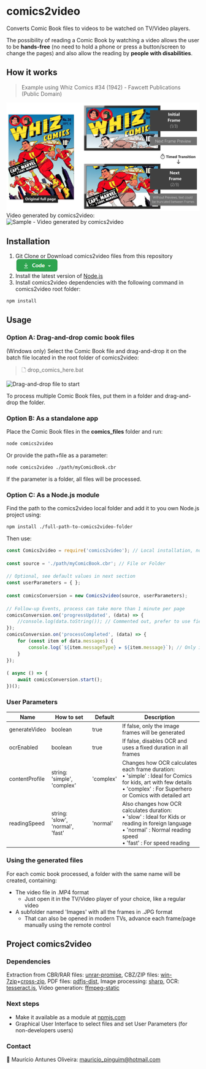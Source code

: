 # comics2video
Converts Comic Book files to videos to be watched on TV/Video players.

The possibility of reading a Comic Book by watching a video allows the user to be **hands-free** (no need to hold a phone or press a button/screen to change the pages) and also allow the reading by **people with disabilities**.

## How it works
> Example using Whiz Comics #34 (1942) - Fawcett Publications (Public Domain)

![How comics2video works](./docs/images/comics2video.jpg)
Video generated by comics2video:
![Sample - Video generated by comics2video](./docs/images/comics2video.gif)


## Installation
1. Git Clone or Download comics2video files from this repository [![Download comics2video](./docs/images/code.png)](https://github.com/MauricioPinguim/comics2video/archive/master.zip)
2. Install the latest version of [Node.js](https://nodejs.org/en/download)
3. Install comics2video dependencies with the following command in comics2video root folder:

```sh
npm install
```

## Usage

### Option A: Drag-and-drop comic book files
(Windows only) Select the Comic Book file and drag-and-drop it on the batch file located in the root folder of comics2video:

> 🗋 drop_comics_here.bat

![Drag-and-drop file to start](./docs/images/drag_drop_process.gif)

To process multiple Comic Book files, put them in a folder and drag-and-drop the folder.

### Option B: As a standalone app
Place the Comic Book files in the **comics_files** folder and run:
```sh
node comics2video
```

Or provide the path+file as a parameter:
```sh
node comics2video ./path/myComicBook.cbr
```

If the parameter is a folder, all files will be processed.

### Option C: As a Node.js module
Find the path to the comics2video local folder and add it to you own Node.js project using:
```sh
npm install ./full-path-to-comics2video-folder
```
Then use:
```javascript
const Comics2video = require('comics2video'); // Local installation, not available in npmjs.com yet

const source = './path/myComicBook.cbr'; // File or Folder

// Optional, see default values in next section
const userParameters = { };

const comicsConversion = new Comics2video(source, userParameters);

// Follow-up Events, process can take more than 1 minute per page
comicsConversion.on('progressUpdated', (data) => {
	//console.log(data.toString()); // Commented out, prefer to use fields in 'data' object
});
comicsConversion.on('processCompleted', (data) => {
	for (const item of data.messages) {
		console.log(`${item.messageType} ► ${item.message}`); // Only important result messages
	}
});

( async () => {
	await comicsConversion.start();
})();
```

### User Parameters
| Name | How to set | Default | Description |
| --- | --- | --- | --- |
| generateVideo | boolean | true | If false, only the image frames will be generated |
| ocrEnabled | boolean | true | If false, disables OCR and uses a fixed duration in all frames
| contentProfile | string:<br/>'simple', 'complex' | 'complex' | Changes how OCR calculates each frame duration:<br/>• 'simple' : Ideal for Comics for kids, art with few details<br />• 'complex' : For Superhero or Comics with detailed art
| readingSpeed | string:<br/> 'slow', 'normal', 'fast' | 'normal' | Also changes how OCR calculates duration:<br/>• 'slow' : Ideal for Kids or reading in foreign language<br />• 'normal' : Normal reading speed<br />• 'fast' : For speed reading

### Using the generated files
For each comic book processed, a folder with the same name will be created, containing:
- The video file in .MP4 format
	- Just open it in the TV/Video player of your choice, like a regular video
- A subfolder named 'Images' with all the frames in .JPG format
	- That can also be opened in modern TVs, advance each frame/page manually using the remote control

## Project comics2video

### Dependencies
Extraction from CBR/RAR files: [unrar-promise](https://www.npmjs.com/package/unrar-promise), CBZ/ZIP files: [win-7zip](https://www.npmjs.com/package/win-7zip)+[cross-zip](https://www.npmjs.com/package/cross-unzip), PDF files: [pdfjs-dist](https://www.npmjs.com/package/pdfjs-dist), Image processing: [sharp](https://www.npmjs.com/package/sharp), OCR: [tesseract.js](https://www.npmjs.com/package/tesseract.js), Video generation: [ffmpeg-static](https://www.npmjs.com/package/ffmpeg-static)

### Next steps
- Make it available as a module at [npmjs.com](https://www.npmjs.com)
- Graphical User Interface to select files and set User Parameters (for non-developers users) 

### Contact
:penguin: Maurício Antunes Oliveira: [mauricio_pinguim@hotmail.com](mailto:mauricio_pinguim@hotmail.com?subject=comics2video)
